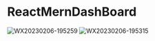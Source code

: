 # ReactMernDashBoard


![WX20230206-195259](https://user-images.githubusercontent.com/91357087/217120686-342806f8-d532-4e92-b9f7-c744dd7d56e8.png)
![WX20230206-195315](https://user-images.githubusercontent.com/91357087/217120690-3463ada9-d6ea-4bfe-9c6f-e4691831db35.png)
